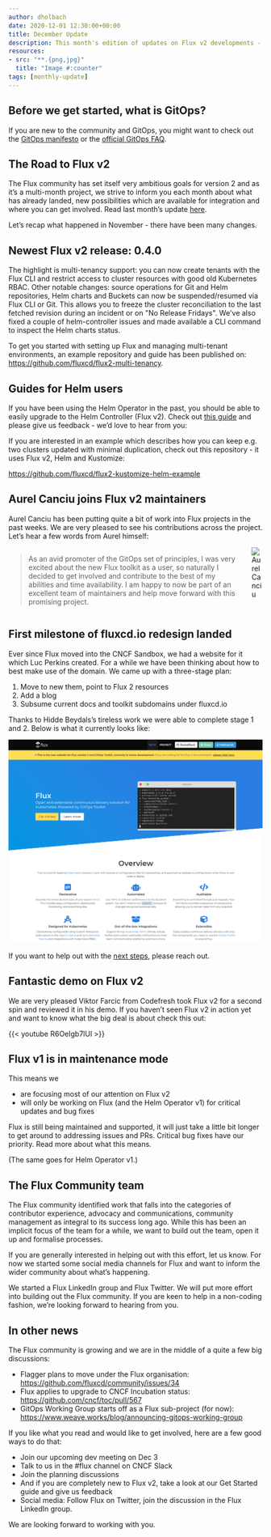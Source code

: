 ```yaml
---
author: dholbach
date: 2020-12-01 12:30:00+00:00
title: December Update
description: This month's edition of updates on Flux v2 developments - 0.4.0 release, new website, new maintainer, new guides and more.
resources:
- src: "**.{png,jpg}"
  title: "Image #:counter"
tags: [monthly-update]
---
```


## Before we get started, what is GitOps?

If you are new to the community and GitOps, you might want to check out the [GitOps manifesto](https://www.weave.works/blog/what-is-gitops-really) or the [official GitOps FAQ](https://www.weave.works/blog/the-official-gitops-faq).

## The Road to Flux v2

The Flux community has set itself very ambitious goals for version 2 and as it’s a multi-month project, we strive to inform you each month about what has already landed, new possibilities which are available for integration and where you can get involved. Read last month’s update [here](https://www.weave.works/blog/the-road-to-flux-v2-november-update).

Let’s recap what happened in November - there have been many changes.

## Newest Flux v2 release: 0.4.0

The highlight is multi-tenancy support: you can now create tenants with the Flux CLI and restrict access to cluster resources with good old Kubernetes RBAC. Other notable changes: source operations for Git and Helm repositories, Helm charts and Buckets can now be suspended/resumed via Flux CLI or Git. This allows you to freeze the cluster reconciliation to the last fetched revision during an incident or on "No Release Fridays". We've also fixed a couple of helm-controller issues and made available a CLI command to inspect the Helm charts status.

To get you started with setting up Flux and managing multi-tenant environments, an example repository and guide has been published on: <https://github.com/fluxcd/flux2-multi-tenancy>.

## Guides for Helm users

If you have been using the Helm Operator in the past, you should be able to easily upgrade to the Helm Controller (Flux v2). Check out [this guide](/docs/migration/helm-operator-migration/) and please give us feedback - we’d love to hear from you:

If you are interested in an example which describes how you can keep e.g. two clusters updated with minimal duplication, check out this repository - it uses Flux v2, Helm and Kustomize:

<https://github.com/fluxcd/flux2-kustomize-helm-example>

## Aurel Canciu joins Flux v2 maintainers

Aurel Canciu has been putting quite a bit of work into Flux projects in the past weeks. We are very pleased to see his contributions across the project. Let’s hear a few words from Aurel himself:

<div class="columns is-mobile">
    <div class="column">
        <blockquote>
            <p>As an avid promoter of the GitOps set of principles, I was very excited about the new Flux toolkit as a user, so naturally I decided to get involved and contribute to the best of my abilities and time availability. I am happy to now be part of an excellent team of maintainers and help move forward with this promising project.</p>
        </blockquote>
    </div>
    <div class="column is-one-fifth">
        <img src="https://avatars0.githubusercontent.com/u/681456?s=400&amp;v=4" alt="Aurel Canciu">
    </div>
</div>

## First milestone of fluxcd.io redesign landed

Ever since Flux moved into the CNCF Sandbox, we had a website for it which Luc Perkins created. For a while we have been thinking about how to best make use of the domain. We came up with a three-stage plan:

1. Move to new them, point to Flux 2 resources
1. Add a blog
1. Subsume current docs and toolkit subdomains under fluxcd.io

Thanks to Hidde Beydals’s tireless work we were able to complete stage 1 and 2. Below is what it currently looks like:

![New fluxcd.io homepage](featured-image.png)

If you want to help out with the [next steps](https://github.com/fluxcd/website), please reach out.

## Fantastic demo on Flux v2

We are very pleased Viktor Farcic from Codefresh took Flux v2 for a second spin and reviewed it in his demo. If you haven’t seen Flux v2 in action yet and want to know what the big deal is about check this out:

{{< youtube R6OeIgb7lUI >}}

## Flux v1 is in maintenance mode

This means we

* are focusing most of our attention on Flux v2
* will only be working on Flux (and the Helm Operator v1) for critical updates and bug fixes

Flux is still being maintained and supported, it will just take a little bit longer to get around to addressing issues and PRs. Critical bug fixes have our priority. Read more about what this means.

(The same goes for Helm Operator v1.)

## The Flux Community team

The Flux community identified work that falls into the categories of contributor experience, advocacy and communications, community management as integral to its success long ago. While this has been an implicit focus of the team for a while, we want to build out the team, open it up and formalise processes.

If you are generally interested in helping out with this effort, let us know. For now we started some social media channels for Flux and want to inform the wider community about what’s happening.

We started a Flux LinkedIn group and Flux Twitter. We will put more effort into building out the Flux community. If you are keen to help in a non-coding fashion, we’re looking forward to hearing from you.

## In other news

The Flux community is growing and we are in the middle of a quite a few big discussions:

* Flagger plans to move under the Flux organisation: https://github.com/fluxcd/community/issues/34
* Flux applies to upgrade to CNCF Incubation status: https://github.com/cncf/toc/pull/567
* GitOps Working Group starts off as a Flux sub-project (for now): https://www.weave.works/blog/announcing-gitops-working-group

If you like what you read and would like to get involved, here are a few good ways to do that:

* Join our upcoming dev meeting on Dec 3
* Talk to us in the #flux channel on CNCF Slack
* Join the planning discussions
* And if you are completely new to Flux v2, take a look at our Get Started guide and give us feedback
* Social media: Follow Flux on Twitter, join the discussion in the Flux LinkedIn group.

We are looking forward to working with you.

